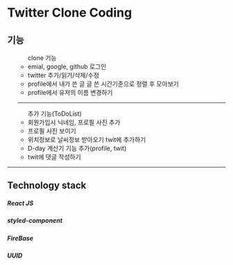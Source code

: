 <h1>Twitter Clone Coding</h1>

<h2>기능</h2>
<ul>
  <ul> clone 기능
    <li>emial, google, github 로그인</li>
    <li>twitter 추가/읽기/삭제/수정</li>
    <li>profile에서 내가 쓴 글 글 쓴 시간기준으로 정렬 후 모아보기</li>
    <li>profile에서 유저의 이름 변경하기</li>
  </ul>
  <hr/>
  <ul> 추가 기능(ToDoList)
    <li>회원가입시 닉네임, 프로필 사진 추가</li>
    <li>프로필 사진 보이기</li>
    <li>위치정보로 날씨정보 받아오기 twit에 추가하기</li>
    <li>D-day 계산기 기능 추가(profile, twit)</li>
    <li>twit에 댓글 작성하기</li>
  </ul>
</ul>

<!-- <h3>
원하는 지역에 있을 시간대를 입력받아 날씨예보를 알려주고
그에 맞는 옷의 두께를 추천해준다.

각자 찾은 정보를 공유할 수 있음.
</h3>
<h4>ex) 여러명이 같은 장소에서 만나기로 약속했을때</h4> -->

<hr/>

<h2>Technology stack</h2>
 <h5>React JS</h5>
 <h5>styled-component</h5>
 <h5>FireBase</h5>
 <h5>UUID</h5>
